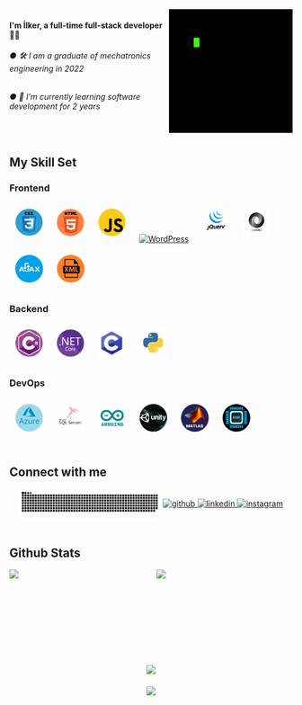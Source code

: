 <div align="right">
<img src="https://github.com/ilkersatur/ilkersatur/blob/main/Icons/coding.gif?raw=true" align="right" />
</div>  

<h4>I'm İlker, a full-time full-stack developer 👨‍💻</h4>

<h6>
● 🛠 I am a graduate of mechatronics engineering in 2022  </h6>
  
<h6>
● 🌱 I’m currently learning software development for 2 years  </h6>
 
<br/>  

## My Skill Set  
### Frontend  
<div align="left">  
<a href="https://www.w3schools.com/css/" target="_blank"><img style="margin: 10px" src="https://github.com/ilkersatur/ilkersatur/blob/main/Icons/css.png?raw=true" alt="CSS3" height="50" /></a>  
<a href="https://en.wikipedia.org/wiki/HTML5" target="_blank"><img style="margin: 10px" src="https://github.com/ilkersatur/ilkersatur/blob/main/Icons/html.png?raw=true" alt="HTML5" height="50" /></a>  
<a href="https://www.javascript.com/" target="_blank"><img style="margin: 10px" src="https://github.com/ilkersatur/ilkersatur/blob/main/Icons/js.png?raw=true" alt="JavaScript" height="50" /></a>  
<a href="https://wordpress.com/" target="_blank"><img style="margin: 10px" src="https://profilinator.rishav.dev/skills-assets/wordpress.png" alt="WordPress" height="50" /></a>  
<a href="https://jquery.com/" target="_blank"><img style="margin: 10px" src="https://github.com/ilkersatur/ilkersatur/blob/main/Icons/jq.png?raw=true" alt="jQuery" height="50" /></a> <a href="https://www.json.org/json-en.html" target="_blank"><img style="margin: 10px" src="https://github.com/ilkersatur/ilkersatur/blob/main/Icons/json.png?raw=true" alt="JSON" height="50" /></a>
 <a href="https://web.archive.org/web/20080705082025/http://ajaks.googlecode.com/" target="_blank"><img style="margin: 10px" src="https://github.com/ilkersatur/ilkersatur/blob/main/Icons/ajax.png?raw=true" alt="AJAX" height="50" /></a>
  <a href="https://www.w3schools.com/xml/xml_whatis.asp" target="_blank"><img style="margin: 10px" src="https://github.com/ilkersatur/ilkersatur/blob/main/Icons/xml.png?raw=true" alt="XML" height="50" /></a>
</div>


### Backend  
<div align="left">  
<a href="https://docs.microsoft.com/en-us/dotnet/csharp/" target="_blank"><img style="margin: 10px" src="https://github.com/ilkersatur/ilkersatur/blob/main/Icons/c%23.png?raw=true" alt="C#" height="50" /></a>  
<a href="https://dotnet.microsoft.com/download" target="_blank"><img style="margin: 10px" src="https://github.com/ilkersatur/ilkersatur/blob/main/Icons/core.png?raw=trueg" alt=".Net Core" height="50" /></a>  
<a href="https://www.cprogramming.com/" target="_blank"><img style="margin: 10px" src="https://github.com/ilkersatur/ilkersatur/blob/main/Icons/c.png?raw=true" alt="C" height="50" /></a>   
<a href="https://www.python.org/" target="_blank"><img style="margin: 10px" src="https://github.com/ilkersatur/ilkersatur/blob/main/Icons/python.png?raw=true" alt="Python" height="50" /></a>  
</div>




### DevOps  
<div align="left">
<a href="https://azure.microsoft.com/en-in/" target="_blank"><img style="margin: 10px" src="https://github.com/ilkersatur/ilkersatur/blob/main/Icons/Azure.png?raw=true" alt="Azure" height="50" /></a>  
<a href="https://www.microsoft.com/tr-tr/sql-server/sql-server-downloads" target="_blank"><img style="margin: 10px" src="https://github.com/ilkersatur/ilkersatur/blob/main/Icons/sql.png?raw=true" alt="SQL Server" height="50" /></a>  
<a href="https://www.arduino.cc/" target="_blank"><img style="margin: 10px" src="https://github.com/ilkersatur/ilkersatur/blob/main/Icons/arduino.png?raw=true" alt="Arduino" height="50" /></a>  
<a href="https://unity.com/" target="_blank"><img style="margin: 10px" src="https://github.com/ilkersatur/ilkersatur/blob/main/Icons/unity.png?raw=true" alt="Unity" height="50" /></a>  
 <a href="https://www.mathworks.com/products/matlab.html" target="_blank"><img style="margin: 10px" src="https://github.com/ilkersatur/ilkersatur/blob/main/Icons/matlab.png?raw=true" alt="MATLAB" height="50" /></a>
<a href="https://www.tutorialspoint.com/assembly_programming/index.htm" target="_blank"><img style="margin: 10px" src="https://github.com/ilkersatur/ilkersatur/blob/main/Icons/asm.png?raw=true" alt="As" height="50" /></a>  
</div>

<br/>  

## Connect with me  
<div align="center">
<img src="https://raw.githubusercontent.com/Platane/snk/output/github-contribution-grid-snake.svg" style="width:50%" align="center" />
<a href="https://github.com/https://github.com/ilkersatur" target="_blank">
<img src=https://img.shields.io/badge/github-%2324292e.svg?&style=for-the-badge&logo=github&logoColor=white alt=github style="margin-bottom: 5px;" />
</a>
<a href="https://linkedin.com/in/https://www.linkedin.com/in/ilkersatur/" target="_blank">
<img src=https://img.shields.io/badge/linkedin-%231E77B5.svg?&style=for-the-badge&logo=linkedin&logoColor=white alt=linkedin style="margin-bottom: 5px;" />
</a>
<a href="https://instagram.com/https://www.instagram.com/ilkersatur/" target="_blank">
<img src=https://img.shields.io/badge/instagram-%23000000.svg?&style=for-the-badge&logo=instagram&logoColor=white alt=instagram style="margin-bottom: 5px;" />
</a>  
</div>  
  

<br/>  


## Github Stats  
<div align="center"><img src="https://github-readme-stats.vercel.app/api?username=ilkersatur&show_icons=true&theme=radical&count_private=true&hide_border=true" align="right"style="width: 48%" /></div>  

<img src="https://github-readme-stats.vercel.app/api/top-langs/?username=ilkersatur&hide_border=true&theme=radical&layout=compact" align="left" style="width: 40% "/>  
<br/><br/><br/><br/><br/><br/><br/><br/><br/><br/>
<div align="center"><img src="https://spotify-github-profile.vercel.app/api/view?uid=ilkersatur&cover_image=true&theme=default&show_offline=true&background_color=141321&bar_color=53b14f&bar_color_cover=true"  /></div> 

<br/>  

<div align="center">
<img src="https://komarev.com/ghpvc/?username=ilkersatur&&style=flat-square" align="center" />
</div>
